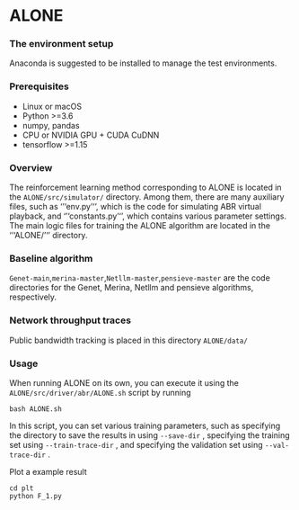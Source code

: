 # ALONE

### The environment setup
Anaconda is suggested to be installed to manage the test environments.

### Prerequisites
- Linux or macOS
- Python >=3.6
- numpy, pandas
- CPU or NVIDIA GPU + CUDA CuDNN
- tensorflow >=1.15

### Overview
The reinforcement learning method corresponding to ALONE is located in the ```ALONE/src/simulator/``` directory.
Among them, there are many auxiliary files, such as ‘’‘env.py’‘’, 
which is the code for simulating ABR virtual playback, and ‘’‘constants.py’‘’, 
which contains various parameter settings.
The main logic files for training the ALONE algorithm are located in the ‘’‘ALONE/’‘’ directory.

### Baseline algorithm
```Genet-main```,```merina-master```,```Netllm-master```,```pensieve-master``` are the code directories for the Genet, Merina,  Netllm and pensieve algorithms, respectively.

### Network throughput traces
Public bandwidth tracking is placed in this directory ```ALONE/data/```


### Usage
When running ALONE on its own, you can execute it using the ```ALONE/src/driver/abr/ALONE.sh``` script by running 
```
bash ALONE.sh
```
In this script, you can set various training parameters, 
such as specifying the directory to save the results in using ```--save-dir``` , 
specifying the training set using ```--train-trace-dir``` , 
and specifying the validation set using ```--val-trace-dir``` .

Plot a example result
```
cd plt
python F_1.py
```



